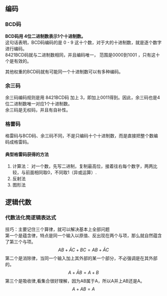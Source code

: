 ## 编码
### BCD码
**BCD码用 4位二进制数表示1个十进制数。**  
这句话表明，BCD码编码的是 0 - 9 这十个数，对于大的十进制数，就是逐个数字进行编码。  
8421BCD码就与二进制数相同，并且编码唯一， 范围是0000到1001 ，只有这十个是有效的。 

其他权重的BCD码就有可能同一个十进制数可以有多种编码。

### 余三码
余三码编码规则是用 8421BCD码 加上 3，即加上0011得到。因此，余三码也是4位二进制数唯一对应1个十进制数。  
余三码是无权码，并且有自补性。

### 格雷码
格雷码与BCD码、余三码不同，不是只编码十个十进制数，而是直接把整个数编码成格雷码。

#### 典型格雷码获得的方法
1. 计算法： 对一个数，先写二进制，复制最高位，接着往右每个数字，两两比较，与前面相同取0，不同取1（异或运算）.
2. 反射法
3. 图形法

## 逻辑代数
### 代数法化简逻辑表达式
技巧：主要记住三个算律，就可以解决基本上全部问题    
第一个是蕴含律，特点是同一个输入以原值、反出现在两个与项，那么就自然蕴含了第三个与项。  
$$AB+\bar{A}C+BC=AB+\bar{A}C$$ 
第二个是消除律，当同一个输入加上其外部的某一个部分，不必强调是在其外部的。
$$A+\bar{A}B=A+B$$
第三个是吸收律,看集合很好理解，因为AB属于A，所以A并上AB还是A。
$$A+AB=A$$



